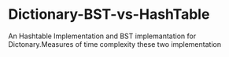 # Dictionary-BST-vs-HashTable
An Hashtable Implementation and BST implemantation for Dictonary.Measures of time complexity these two implementation

